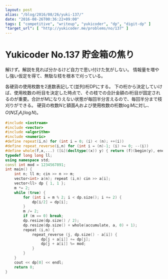 ```yaml
---
layout: post
alias: "/blog/2016/08/26/yuki-137/"
date: "2016-08-26T00:36:22+09:00"
tags: [ "competitive", "writeup", "yukicoder", "dp", "digit-dp" ]
"target_url": [ "http://yukicoder.me/problems/no/137" ]
---
```


# Yukicoder No.137 貯金箱の焦り

解けず。解説を見れば分かるけど自力で思い付けた気がしない。
情報量を増やし強い仮定を得て、無駄な枝を根本で刈っている。

各硬貨の使用枚数を$2$進数表記して(並列)桁DPにする。
下の桁から決定していけば、使用枚数の$i$桁目を決定した時点で、その枝での合計金額の$i$桁目が固定されるのが重要。合計が$M$になりえない状態が毎回半分言えるので、毎回半分まで枝刈りができる。
硬貨の枚数$N$と額面$A_i$および使用枚数の桁数$\log M$に対し、$O(N(\Sigma_i A_i)\log N)$。

``` c++
#include <iostream>
#include <vector>
#include <algorithm>
#include <numeric>
#define repeat(i,n) for (int i = 0; (i) < (n); ++(i))
#define repeat_reverse(i,n) for (int i = (n)-1; (i) >= 0; --(i))
#define whole(f,x,...) ([&](decltype((x)) y) { return (f)(begin(y), end(y), ## __VA_ARGS__); })(x)
typedef long long ll;
using namespace std;
const int mod = 1234567891;
int main() {
    int n; ll m; cin >> n >> m;
    vector<int> a(n); repeat (i,n) cin >> a[i];
    vector<ll> dp { 1, 1 };
    m *= 2;
    while (true) {
        for (int i = m % 2; i < dp.size(); i += 2) {
            dp[i/2] = dp[i];
        }
        m /= 2;
        if (m == 0) break;
        dp.resize(dp.size() / 2);
        dp.resize(dp.size() + whole(accumulate, a, 0) + 1);
        repeat (i,n) {
            repeat_reverse (j, dp.size() - a[i]) {
                dp[j + a[i]] += dp[j];
                dp[j + a[i]] %= mod;
            }
        }
    }
    cout << dp[0] << endl;
    return 0;
}
```
